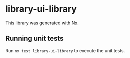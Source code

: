 # library-ui-library

This library was generated with [Nx](https://nx.dev).

## Running unit tests

Run `nx test library-ui-library` to execute the unit tests.
